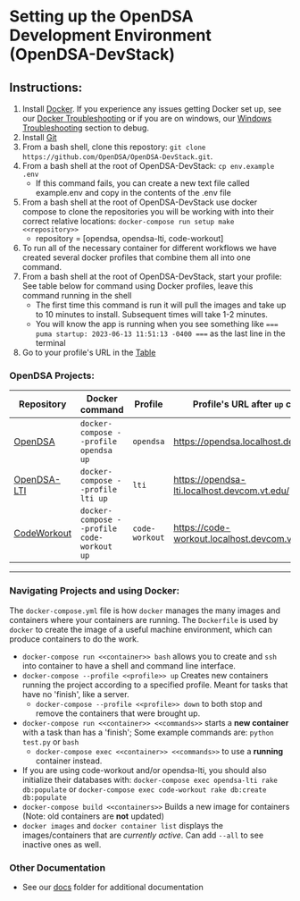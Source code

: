 Setting up the OpenDSA Development Environment (OpenDSA-DevStack)
=================================================================

## Instructions:

1. Install [Docker](https://docs.docker.com/get-docker/). If you experience any issues getting Docker set up, see our [Docker Troubleshooting](https://github.com/OpenDSA/OpenDSA-DevStack/blob/master/docs/common_errors.md) or if you are on windows, our [Windows Troubleshooting](https://github.com/OpenDSA/OpenDSA-DevStack/blob/master/docs/windows_troubleshooting.md) section to debug.
2. Install [Git](https://git-scm.com/book/en/v2/fGetting-Started-Installing-Git)
3. From a bash shell, clone this repostory: `git clone https://github.com/OpenDSA/OpenDSA-DevStack.git`.
4. From a bash shell at the root of OpenDSA-DevStack: `cp env.example .env`
   - If this command fails, you can create a new text file called example.env and copy in the contents of the .env file
6. From a bash shell at the root of OpenDSA-DevStack use docker compose to clone the repositories you will be working with into their correct relative locations: `docker-compose run setup make <<repository>>`
   - repository = [opendsa, opendsa-lti, code-workout]
7. To run all of the necessary container for different workflows we have created several docker profiles that combine them all into one command.
8. From a bash shell at the root of OpenDSA-DevStack, start your profile: See table below for command using Docker profiles, leave this command running in the shell
   - The first time this command is run it will pull the images and take up to 10 minutes to install. Subsequent times will take 1-2 minutes.
   - You will know the app is running when you see something like `=== puma startup: 2023-06-13 11:51:13 -0400 ===` as the last line in the terminal
9. Go to your profile's URL in the [Table](https://github.com/OpenDSA/OpenDSA-DevStack/tree/master#OpenDSA-Projects)

### OpenDSA Projects:

| Repository                                             | Docker command                             |Profile        | Profile's URL after `up` command              |
|--------------------------------------------------------|--------------------------------------------|---------------|-----------------------------------------------|
| [OpenDSA](https://github.com/OpenDSA/OpenDSA)          | `docker-compose --profile opendsa up`      |`opendsa`      | https://opendsa.localhost.devcom.vt.edu/      |
| [OpenDSA-LTI](https://github.com/OpenDSA/OpenDSA-LTI)  | `docker-compose --profile lti up`          |`lti`          | https://opendsa-lti.localhost.devcom.vt.edu/  |
| [CodeWorkout](https://github.com/web-cat/code-workout) | `docker-compose --profile code-workout up` |`code-workout` | https://code-workout.localhost.devcom.vt.edu/ |

----------

### Navigating Projects and using Docker:

The `docker-compose.yml` file is how `docker` manages the many images and containers where your containers are running.  The `Dockerfile` is used by `docker` to create the image of a useful machine environment, which can produce containers to do the work.

- `docker-compose run <<container>> bash` allows you to create and `ssh` into container to have a shell and command line interface.
- `docker-compose --profile <<profile>> up` Creates new containers running the project according to a specified profile.  Meant for tasks that have no 'finish', like a server.
   - `docker-compose --profile <<profile>> down` to both stop and remove the containers that were brought up.
- `docker-compose run <<container>> <<commands>>`  starts a **new container** with a task than has a 'finish';  Some example commands are: `python test.py` or `bash`
   - `docker-compose exec <<container>> <<commands>>` to use a **running** container instead.
- If you are using code-workout and/or opendsa-lti, you should also initialize their databases with: `docker-compose exec opendsa-lti rake db:populate` or `docker-compose exec code-workout rake db:create db:populate`
- `docker-compose build <<containers>>` Builds a new image for containers (Note: old containers are **not** updated)
- `docker images` and `docker container list` displays the images/containers that are *currently active*.  Can add `--all` to see inactive ones as well.

### Other Documentation

- See our [docs](https://github.com/OpenDSA/OpenDSA-DevStack/blob/master/docs/) folder for additional documentation
